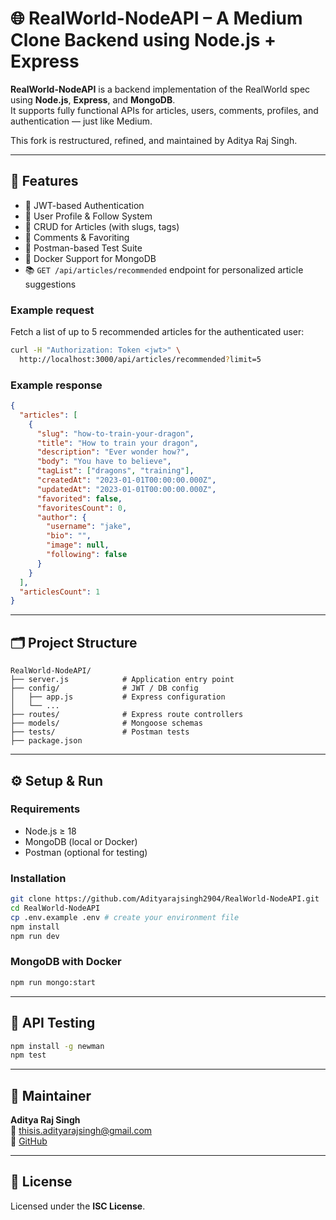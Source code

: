 
# 🌐 RealWorld-NodeAPI – A Medium Clone Backend using Node.js + Express

**RealWorld-NodeAPI** is a backend implementation of the RealWorld spec using **Node.js**, **Express**, and **MongoDB**.  
It supports fully functional APIs for articles, users, comments, profiles, and authentication — just like Medium.

This fork is restructured, refined, and maintained by Aditya Raj Singh.

---

## 🚀 Features

- 🔐 JWT-based Authentication
- 👤 User Profile & Follow System
- 📝 CRUD for Articles (with slugs, tags)
- 💬 Comments & Favoriting
- 🧪 Postman-based Test Suite
- 🐳 Docker Support for MongoDB
- 📚 `GET /api/articles/recommended` endpoint for personalized article suggestions

### Example request

Fetch a list of up to 5 recommended articles for the authenticated user:

```bash
curl -H "Authorization: Token <jwt>" \
  http://localhost:3000/api/articles/recommended?limit=5
```

### Example response

```json
{
  "articles": [
    {
      "slug": "how-to-train-your-dragon",
      "title": "How to train your dragon",
      "description": "Ever wonder how?",
      "body": "You have to believe",
      "tagList": ["dragons", "training"],
      "createdAt": "2023-01-01T00:00:00.000Z",
      "updatedAt": "2023-01-01T00:00:00.000Z",
      "favorited": false,
      "favoritesCount": 0,
      "author": {
        "username": "jake",
        "bio": "",
        "image": null,
        "following": false
      }
    }
  ],
  "articlesCount": 1
}
```
---

## 🗂 Project Structure

```
RealWorld-NodeAPI/
├── server.js            # Application entry point
├── config/              # JWT / DB config
│   ├── app.js           # Express configuration
│   └── ...
├── routes/              # Express route controllers
├── models/              # Mongoose schemas
├── tests/               # Postman tests
├── package.json
```

---

## ⚙️ Setup & Run

### Requirements

- Node.js ≥ 18
- MongoDB (local or Docker)
- Postman (optional for testing)

### Installation

```bash
git clone https://github.com/Adityarajsingh2904/RealWorld-NodeAPI.git
cd RealWorld-NodeAPI
cp .env.example .env # create your environment file
npm install
npm run dev
```

### MongoDB with Docker

```bash
npm run mongo:start
```

---

## 📮 API Testing

```bash
npm install -g newman
npm test
```

---

## 👤 Maintainer

**Aditya Raj Singh**  
📧 thisis.adityarajsingh@gmail.com  
🔗 [GitHub](https://github.com/Adityarajsingh2904)

---

## 📜 License

Licensed under the **ISC License**.
